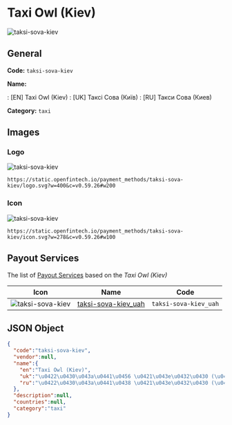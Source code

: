 
# Taxi Owl (Kiev) 
![taksi-sova-kiev](https://static.openfintech.io/payment_methods/taksi-sova-kiev/logo.svg?w=400&c=v0.59.26#w200)  

## General 
**Code:** `taksi-sova-kiev` 
 
**Name:** 
 
:	[EN] Taxi Owl (Kiev) 
:	[UK] Таксі Сова (Київ) 
:	[RU] Такси Сова (Киев) 
 
**Category:** `taxi` 
 

## Images 

### Logo 
![taksi-sova-kiev](https://static.openfintech.io/payment_methods/taksi-sova-kiev/logo.svg?w=400&c=v0.59.26#w200)  

```
https://static.openfintech.io/payment_methods/taksi-sova-kiev/logo.svg?w=400&c=v0.59.26#w200
```  

### Icon 
![taksi-sova-kiev](https://static.openfintech.io/payment_methods/taksi-sova-kiev/icon.svg?w=278&c=v0.59.26#w100)  

```
https://static.openfintech.io/payment_methods/taksi-sova-kiev/icon.svg?w=278&c=v0.59.26#w100
```  

## Payout Services 
 
The list of [Payout Services](/payout-services/) based on the _Taxi Owl (Kiev)_ 

|Icon|Name|Code| 
|:---:|:---:|:---:| 
|![taksi-sova-kiev](https://static.openfintech.io/payout_methods/taksi-sova-kiev/icon.png?w=278&c=v0.59.26#w40) |[taksi-sova-kiev_uah](/payout-services/taksi-sova-kiev_uah/)|`taksi-sova-kiev_uah`| 
 

## JSON Object 

```json
{
  "code":"taksi-sova-kiev",
  "vendor":null,
  "name":{
    "en":"Taxi Owl (Kiev)",
    "uk":"\u0422\u0430\u043a\u0441\u0456 \u0421\u043e\u0432\u0430 (\u041a\u0438\u0457\u0432)",
    "ru":"\u0422\u0430\u043a\u0441\u0438 \u0421\u043e\u0432\u0430 (\u041a\u0438\u0435\u0432)"
  },
  "description":null,
  "countries":null,
  "category":"taxi"
}
```  

